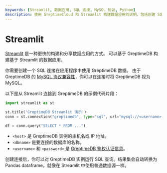 ```yaml
---
keywords: [Streamlit, 数据应用, SQL 连接, MySQL 协议, Python]
description: 使用 GreptimeCloud 和 Streamlit 构建数据应用的说明，包括创建 SQL 连接和运行 SQL 查询。
---
```


# Streamlit

[Streamlit](https://streamlit.io/) 是一种更快的构建和分享数据应用的方式。
可以基于 GreptimeDB 构建基于 Streamlit 的数据应用。

你需要创建一个 SQL 连接在应用程序中使用 GreptimeDB 数据。
由于 GreptimeDB 的 [MySQL 协议兼容性](/user-guide/protocols/mysql.md)，你可以在连接时将 GreptimeDB 视为 MySQL。

以下是从 Streamlit 连接到 GreptimeDB 的示例代码片段：

```python
import streamlit as st

st.title('GreptimeDB Streamlit 演示')
conn = st.connection("greptimedb", type="sql", url="mysql://<username>:<password>@<host>:4002/<dbname>")

df = conn.query("SELECT * FROM ...")
```

- `<host>` 是 GreptimeDB 实例的主机名或 IP 地址。
- `<dbname>` 是要连接的数据库的名称。
- `<username>` 和 `<password>` 是 [GreptimeDB 鉴权认证信息](/user-guide/deployments-administration/authentication/static.md)。

创建连接后，你可以对 GreptimeDB 实例运行 SQL 查询。结果集会自动转换为 Pandas dataframe，就像在 Streamlit 中使用普通数据源一样。
